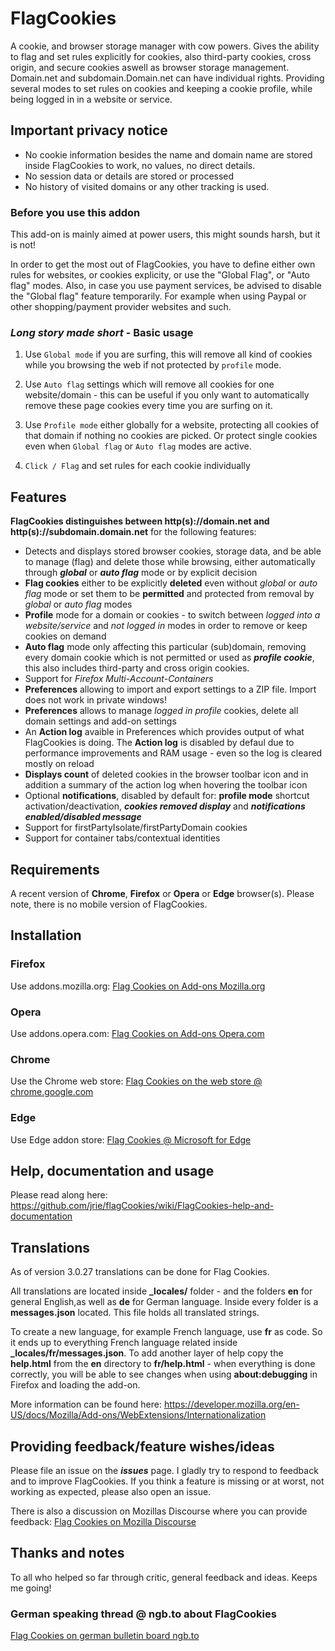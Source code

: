 # FlagCookies

A cookie, and browser storage manager with cow powers.
Gives the ability to flag and set rules explicitly for cookies, also third-party cookies, cross origin, and secure cookies aswell as browser storage management.
Domain.net and subdomain.Domain.net can have individual rights. Providing several modes to set rules on cookies and keeping a cookie profile, while being logged in in a website or service.

## Important privacy notice
- No cookie information besides the name and domain name are stored inside FlagCookies to work, no values, no direct details.
- No session data or details are stored or processed
- No history of visited domains or any other tracking is used.

### Before you use this addon
This add-on is mainly aimed at power users, this might sounds harsh, but it is not!

In order to get the most out of FlagCookies, you have to define either own rules for websites, or cookies explicity, or use the "Global Flag", or "Auto flag" modes.
Also, in case you use payment services, be advised to disable the "Global flag" feature temporarily. For example when using Paypal or other shopping/payment provider websites and such.

### *Long story made short* - Basic usage
1) Use `Global mode` if you are surfing, this will remove all kind of cookies while you browsing the web if not protected by `profile` mode.

2) Use `Auto flag` settings which will remove all cookies for one website/domain - this can be useful if you only want to automatically remove these page cookies every time you are surfing on it.

3) Use `Profile mode` either globally for a website, protecting all cookies of that domain if nothing no cookies are picked. Or protect single cookies even when `Global flag` or `Auto flag` modes are active.

4) `Click / Flag` and set rules for each cookie individually

## Features

**FlagCookies distinguishes between http(s)://domain.net and http(s)://subdomain.domain.net** for the following features:

* Detects and displays stored browser cookies, storage data, and be able to manage (flag) and delete those while browsing, either automatically through ***global*** or ***auto flag*** mode or by explicit decision
* **Flag cookies** either to be explicitly **deleted** even without *global* or *auto flag* mode or set them to be **permitted** and protected from removal by *global* or *auto flag* modes
* **Profile** mode for a domain or cookies - to switch between *logged into a website/service* and *not logged in* modes in order to remove or keep cookies on demand
* **Auto flag** mode only affecting this particular (sub)domain, removing every domain cookie which is not permitted or used as ***profile cookie***, this also includes third-party and cross origin cookies.
* Support for *Firefox Multi-Account-Containers*
* **Preferences** allowing to import and export settings to a ZIP file. Import does not work in private windows!
* **Preferences** allows to manage *logged in profile* cookies, delete all domain settings and add-on settings
* An **Action log** avaible in Preferences which provides output of what FlagCookies is doing. The **Action log** is disabled by defaul due to performance improvements and RAM usage - even so the log is cleared mostly on reload
* **Displays count** of deleted cookies in the browser toolbar icon and in addition a summary of the action log when hovering the toolbar icon
* Optional **notifications**, disabled by default for: **profile mode** shortcut activation/deactivation, ***cookies removed display*** and ***notifications enabled/disabled message***
* Support for firstPartyIsolate/firstPartyDomain cookies
* Support for container tabs/contextual identities

## Requirements

A recent version of **Chrome**, **Firefox** or **Opera** or **Edge** browser(s). Please note, there is no mobile version of FlagCookies.


## Installation

### Firefox
Use addons.mozilla.org: [Flag Cookies on Add-ons Mozilla.org](https://addons.mozilla.org/en-US/firefox/addon/flag-cookies/)

### Opera
Use addons.opera.com: [Flag Cookies on Add-ons Opera.com](https://addons.opera.com/en/extensions/details/flag-cookies/) 

### Chrome
Use the Chrome web store: [Flag Cookies on the web store @ chrome.google.com](https://chrome.google.com/webstore/detail/flag-cookies/phcaemipbgodliopfijmcmlbdhpkbndb) 

### Edge
Use Edge addon store: [Flag Cookies @ Microsoft for Edge](https://microsoftedge.microsoft.com/addons/detail/flag-cookies/jonbmefahinfgmdoedhahcohlbmonhkb)

## Help, documentation and usage
Please read along here: https://github.com/jrie/flagCookies/wiki/FlagCookies-help-and-documentation

## Translations
As of version 3.0.27 translations can be done for Flag Cookies.

All translations are located inside **\_locales/** folder - and the folders **en** for general English,as well as **de** for German language. Inside every folder is a **messages.json** located. This file holds all translated strings.

To create a new language, for example French language, use **fr** as code. So it ends up to everything French language related inside **\_locales/fr/messages.json**. To add another layer of help copy the **help.html** from the **en** directory to **fr/help.html** - when everything is done correctly, you will be able to see changes when using **about:debugging** in Firefox and loading the add-on.

More information can be found here: https://developer.mozilla.org/en-US/docs/Mozilla/Add-ons/WebExtensions/Internationalization


## Providing feedback/feature wishes/ideas
Please file an issue on the ***issues*** page. I gladly try to respond to feedback and to improve FlagCookies. If you think a feature is missing or at worst, not working as expected, please also open an issue.

There is also a discussion on Mozillas Discourse where you can provide feedback: [Flag Cookies on Mozilla Discourse](https://discourse.mozilla.org/t/support-flag-cookies-flagcookies-a-new-not-yet-another-cookie-cleaner-manager/31220)

## Thanks and notes

To all who helped so far through critic, general feedback and ideas. Keeps me going!

### German speaking thread @ ngb.to about FlagCookies
[Flag Cookies on german bulletin board ngb.to](https://ngb.to/threads/32496-Firefox-Addon-FlagCookies)
